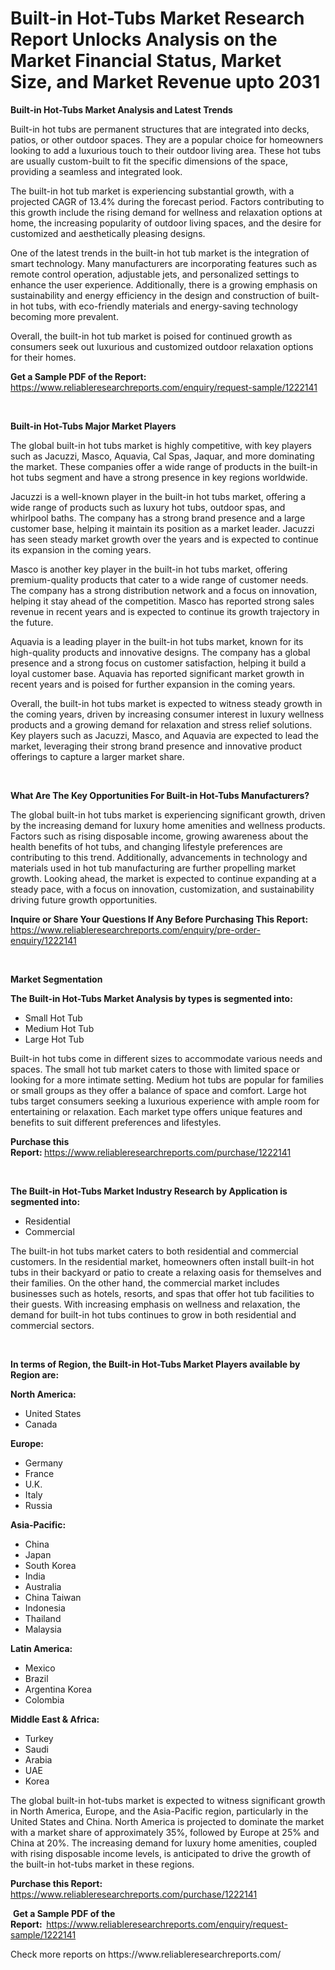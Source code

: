 <p><h1>Built-in Hot-Tubs Market Research Report Unlocks Analysis on the Market Financial Status, Market Size, and Market Revenue upto 2031</h1></p><p><strong>Built-in Hot-Tubs Market Analysis and Latest Trends</strong></p>
<p><p>Built-in hot tubs are permanent structures that are integrated into decks, patios, or other outdoor spaces. They are a popular choice for homeowners looking to add a luxurious touch to their outdoor living area. These hot tubs are usually custom-built to fit the specific dimensions of the space, providing a seamless and integrated look.</p><p>The built-in hot tub market is experiencing substantial growth, with a projected CAGR of 13.4% during the forecast period. Factors contributing to this growth include the rising demand for wellness and relaxation options at home, the increasing popularity of outdoor living spaces, and the desire for customized and aesthetically pleasing designs.</p><p>One of the latest trends in the built-in hot tub market is the integration of smart technology. Many manufacturers are incorporating features such as remote control operation, adjustable jets, and personalized settings to enhance the user experience. Additionally, there is a growing emphasis on sustainability and energy efficiency in the design and construction of built-in hot tubs, with eco-friendly materials and energy-saving technology becoming more prevalent.</p><p>Overall, the built-in hot tub market is poised for continued growth as consumers seek out luxurious and customized outdoor relaxation options for their homes.</p></p>
<p><strong>Get a Sample PDF of the Report:&nbsp;</strong> <a href="https://www.reliableresearchreports.com/enquiry/request-sample/1222141">https://www.reliableresearchreports.com/enquiry/request-sample/1222141</a></p>
<p>&nbsp;</p>
<p><strong>Built-in Hot-Tubs Major Market Players</strong></p>
<p><p>The global built-in hot tubs market is highly competitive, with key players such as Jacuzzi, Masco, Aquavia, Cal Spas, Jaquar, and more dominating the market. These companies offer a wide range of products in the built-in hot tubs segment and have a strong presence in key regions worldwide.</p><p>Jacuzzi is a well-known player in the built-in hot tubs market, offering a wide range of products such as luxury hot tubs, outdoor spas, and whirlpool baths. The company has a strong brand presence and a large customer base, helping it maintain its position as a market leader. Jacuzzi has seen steady market growth over the years and is expected to continue its expansion in the coming years.</p><p>Masco is another key player in the built-in hot tubs market, offering premium-quality products that cater to a wide range of customer needs. The company has a strong distribution network and a focus on innovation, helping it stay ahead of the competition. Masco has reported strong sales revenue in recent years and is expected to continue its growth trajectory in the future.</p><p>Aquavia is a leading player in the built-in hot tubs market, known for its high-quality products and innovative designs. The company has a global presence and a strong focus on customer satisfaction, helping it build a loyal customer base. Aquavia has reported significant market growth in recent years and is poised for further expansion in the coming years.</p><p>Overall, the built-in hot tubs market is expected to witness steady growth in the coming years, driven by increasing consumer interest in luxury wellness products and a growing demand for relaxation and stress relief solutions. Key players such as Jacuzzi, Masco, and Aquavia are expected to lead the market, leveraging their strong brand presence and innovative product offerings to capture a larger market share.</p></p>
<p>&nbsp;</p>
<p><strong>What Are The Key Opportunities For Built-in Hot-Tubs Manufacturers?</strong></p>
<p><p>The global built-in hot tubs market is experiencing significant growth, driven by the increasing demand for luxury home amenities and wellness products. Factors such as rising disposable income, growing awareness about the health benefits of hot tubs, and changing lifestyle preferences are contributing to this trend. Additionally, advancements in technology and materials used in hot tub manufacturing are further propelling market growth. Looking ahead, the market is expected to continue expanding at a steady pace, with a focus on innovation, customization, and sustainability driving future growth opportunities.</p></p>
<p><strong>Inquire or Share Your Questions If Any Before Purchasing This Report:</strong> <a href="https://www.reliableresearchreports.com/enquiry/pre-order-enquiry/1222141">https://www.reliableresearchreports.com/enquiry/pre-order-enquiry/1222141</a></p>
<p>&nbsp;</p>
<p><strong>Market Segmentation</strong></p>
<p><strong>The Built-in Hot-Tubs Market Analysis by types is segmented into:</strong></p>
<p><ul><li>Small Hot Tub</li><li>Medium Hot Tub</li><li>Large Hot Tub</li></ul></p>
<p><p>Built-in hot tubs come in different sizes to accommodate various needs and spaces. The small hot tub market caters to those with limited space or looking for a more intimate setting. Medium hot tubs are popular for families or small groups as they offer a balance of space and comfort. Large hot tubs target consumers seeking a luxurious experience with ample room for entertaining or relaxation. Each market type offers unique features and benefits to suit different preferences and lifestyles.</p></p>
<p><strong>Purchase this Report:&nbsp;</strong><a href="https://www.reliableresearchreports.com/purchase/1222141">https://www.reliableresearchreports.com/purchase/1222141</a></p>
<p>&nbsp;</p>
<p><strong>The Built-in Hot-Tubs Market Industry Research by Application is segmented into:</strong></p>
<p><ul><li>Residential</li><li>Commercial</li></ul></p>
<p><p>The built-in hot tubs market caters to both residential and commercial customers. In the residential market, homeowners often install built-in hot tubs in their backyard or patio to create a relaxing oasis for themselves and their families. On the other hand, the commercial market includes businesses such as hotels, resorts, and spas that offer hot tub facilities to their guests. With increasing emphasis on wellness and relaxation, the demand for built-in hot tubs continues to grow in both residential and commercial sectors.</p></p>
<p>&nbsp;</p>
<p><strong>In terms of Region, the Built-in Hot-Tubs Market Players available by Region are:</strong></p>
<p>
    <p> <strong> North America: </strong>
        <ul>
            <li>United States</li>
            <li>Canada</li>
        </ul>
        </p> 
    <p> <strong> Europe: </strong>
        <ul>
            <li>Germany</li>
            <li>France</li>
            <li>U.K.</li>
            <li>Italy</li>
            <li>Russia</li>
        </ul>
        </p> 
    <p> <strong> Asia-Pacific: </strong>
        <ul>
            <li>China</li>
            <li>Japan</li>
            <li>South Korea</li>
            <li>India</li>
            <li>Australia</li>
            <li>China Taiwan</li>
            <li>Indonesia</li>
            <li>Thailand</li>
            <li>Malaysia</li>
        </ul>
        </p> 
    <p> <strong> Latin America: </strong>
        <ul>
            <li>Mexico</li>
            <li>Brazil</li>
            <li>Argentina Korea</li>
            <li>Colombia</li>
        </ul>
        </p> 
    <p> <strong> Middle East & Africa: </strong>
        <ul>
            <li>Turkey</li>
            <li>Saudi</li>
            <li>Arabia</li>
            <li>UAE</li>
            <li>Korea</li>
        </ul>
    </p>
    </p>
<p><p>The global built-in hot-tubs market is expected to witness significant growth in North America, Europe, and the Asia-Pacific region, particularly in the United States and China. North America is projected to dominate the market with a market share of approximately 35%, followed by Europe at 25% and China at 20%. The increasing demand for luxury home amenities, coupled with rising disposable income levels, is anticipated to drive the growth of the built-in hot-tubs market in these regions.</p></p>
<p><strong>Purchase this Report: </strong><a href="https://www.reliableresearchreports.com/purchase/1222141">https://www.reliableresearchreports.com/purchase/1222141</a></p>
<p>&nbsp;<strong>Get a Sample PDF of the Report:&nbsp;&nbsp;</strong><a href="https://www.reliableresearchreports.com/enquiry/request-sample/1222141">https://www.reliableresearchreports.com/enquiry/request-sample/1222141</a></p>
<p><strong></strong></p>
<p>Check more reports on https://www.reliableresearchreports.com/</p>